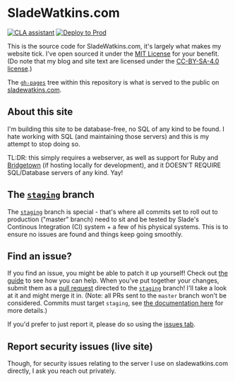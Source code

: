 # SladeWatkins.com
[![CLA assistant](https://cla-assistant.io/readme/badge/sladewatkins/website)](https://cla-assistant.io/sladewatkins/website) [![Deploy to Prod](https://github.com/sladewatkins/website/actions/workflows/gh-pages.yml/badge.svg)](https://github.com/sladewatkins/website/actions/workflows/gh-pages.yml)

This is the source code for SladeWatkins.com, it's largely what makes my website tick. I've open sourced it under the [MIT License](https://github.com/sladewatkins/website/blob/master/LICENSE) for your benefit. (Do note that my blog and site text are licensed under the [CC-BY-SA-4.0 license](https://github.com/sladewatkins/website/blob/master/textLICENSE).)

The [``gh-pages``](https://github.com/sladewatkins/website/tree/gh-pages) tree within this repository is what is served to the public on [sladewatkins.com](https://www.sladewatkins.com).

## About this site
I'm building this site to be database-free, no SQL of any kind to be found. I hate working with SQL (and maintaining those servers) and this is my attempt to stop doing so.

TL:DR: this simply requires a webserver, as well as support for Ruby and [Bridgetown](https://www.bridgetownrb.com/) (if hosting locally for development), and it DOESN'T REQUIRE SQL/Database servers of any kind. Yay!

## The [``staging``](https://github.com/sladewatkins/website/tree/staging) branch
The [``staging``](https://github.com/sladewatkins/website/tree/staging) branch is special - that's where all commits set to roll out to production ("master" branch) need to sit and be tested by Slade's Continous Integration (CI) system + a few of his physical systems. This is to ensure no issues are found and things keep going smoothly.

## Find an issue?
If you find an issue, you might be able to patch it up yourself! Check out [the guide](https://www.sladewatkins.com/docs/website/) to see how you can help. When you've put together your changes, submit them as a [pull request](https://github.com/sladewatkins/website/pulls) directed to the [``staging``](https://github.com/sladewatkins/website/tree/staging) branch! I'll take a look at it and might merge it in. (Note: all PRs sent to the ``master`` branch won't be considered. Commits must target ``staging``, see [the documentation here](https://www.sladewatkins.com/docs/website/how-staging-works/) for more details.)

If you'd prefer to just report it, please do so using the [issues tab](https://github.com/sladewatkins/website/issues).

## Report security issues (live site)
Though, for security issues relating to the server I use on sladewatkins.com directly, I ask you reach out privately.
